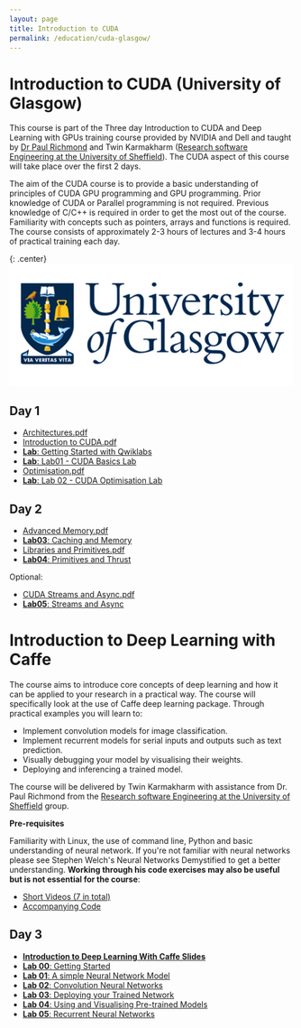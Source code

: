 ```yaml
---
layout: page
title: Introduction to CUDA
permalink: /education/cuda-glasgow/
---
```


# Introduction to CUDA (University of Glasgow) #

This course is part of the Three day Introduction to CUDA and Deep Learning with GPUs training course provided by NVIDIA and Dell and taught by [Dr Paul Richmond](http://paulrichmond.shef.ac.uk/) and Twin Karmakharm ([Research software Engineering at the University of Sheffield](http://rse.shef.ac.uk/)). The CUDA aspect of this course will take place over the first 2 days.

The aim of the CUDA course is to provide a basic understanding of principles of CUDA GPU programming and GPU programming. Prior knowledge of CUDA or Parallel programming is not required. Previous knowledge of C/C++ is required in order to get the most out of the course. Familiarity with concepts such as pointers, arrays and functions is required. The course consists of approximately 2-3 hours of lectures and 3-4 hours of practical training each day.

{: .center}
![University of Glasgow](\static\img\glasgow.jpg)

## Day 1 ##


* [Architectures.pdf](https://drive.google.com/file/d/0B2HbOiEppVPMX19jeGJWa0U1V3M/view?usp=sharing)
* [Introduction to CUDA.pdf](https://drive.google.com/file/d/0B2HbOiEppVPMZy1udkZSS3NMeTQ/view?usp=sharing)
* [**Lab**: Getting Started with Qwiklabs](./qwiklabs)
* [**Lab**: Lab01 - CUDA Basics Lab](./lab01)
* [Optimisation.pdf](https://drive.google.com/file/d/0B2HbOiEppVPMc054VGhxTGdFWms/view?usp=sharing)
* [**Lab**: Lab 02 - CUDA Optimisation Lab](./lab02)


## Day 2 ##


* [Advanced Memory.pdf](https://drive.google.com/file/d/0B2HbOiEppVPMT0NIRS13X014eXc/view?usp=sharing)
* [**Lab03**: Caching and Memory](./lab03)
* [Libraries and Primitives.pdf](https://drive.google.com/file/d/0B2HbOiEppVPMSnAzczhyZ0J6Rjg/view?usp=sharing)
* [**Lab04**: Primitives and Thrust](./lab04)

Optional:

* [CUDA Streams and Async.pdf](https://drive.google.com/file/d/0B2HbOiEppVPMemd6NGYzUzJkX2M/view?usp=sharing)
* [**Lab05**: Streams and Async](./lab05)

# Introduction to Deep Learning with Caffe

The course aims to introduce core concepts of deep learning and how it can be applied to your research in a practical way. The course will specifically look at the use of Caffe deep learning package. Through practical examples you will learn to:
* Implement convolution models for image classification.
* Implement recurrent models for serial inputs and outputs such as text prediction.
* Visually debugging your model by visualising their weights.
* Deploying and inferencing a trained model.

The course will be delivered by Twin Karmakharm with assistance from Dr. Paul Richmond from the [Research software Engineering at the University of Sheffield](http://rse.shef.ac.uk/) group.

**Pre-requisites**

Familiarity with Linux, the use of command line, Python and basic understanding of neural network.
If you're not familiar with neural networks please see Stephen Welch's Neural Networks Demystified to get a better understanding. **Working through his code exercises may also be useful but is not essential for the course**:
- [Short Videos (7 in total)](https://www.youtube.com/playlist?list=PLiaHhY2iBX9hdHaRr6b7XevZtgZRa1PoU)
- [Accompanying Code](https://github.com/stephencwelch/Neural-Networks-Demystified)


## Day 3 ##

* [**Introduction to Deep Learning With Caffe Slides**](https://docs.google.com/a/sheffield.ac.uk/presentation/d/1k7nfUyDJfk6VeI0mu5Oxc0svIxppI-hOifLfOHy0ABE/edit?usp=sharing)
* [**Lab 00**: Getting Started](./dl/qwiklabs)
* [**Lab 01**: A simple Neural Network Model](./dl/lab01)
* [**Lab 02**: Convolution Neural Networks](./dl/lab02)
* [**Lab 03**: Deploying your Trained Network](./dl/lab03)
* [**Lab 04**: Using and Visualising Pre-trained Models](./dl/lab04)
* [**Lab 05**: Recurrent Neural Networks](./dl/lab05)

